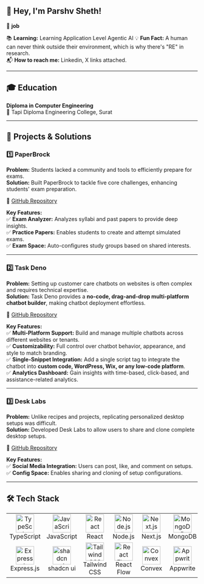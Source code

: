 ## 👋 Hey, I'm Parshv Sheth! 

💼 **job** 

📚 **Learning:** Learning Application Level Agentic AI 
💡 **Fun Fact:** A human can never think outside their environment, which is why there's "RE" in research.  
📬 **How to reach me:** Linkedin, X links attached.  

---

## 🎓 Education  

**Diploma in Computer Engineering**  
📍 Tapi Diploma Engineering College, Surat  

---

## 🔧 Projects & Solutions  

### 1️⃣ PaperBrock  
**Problem:** Students lacked a community and tools to efficiently prepare for exams.  
**Solution:** Built PaperBrock to tackle five core challenges, enhancing students' exam preparation.  

🔗 [GitHub Repository](https://github.com/parshvJS/paperbrock)  

**Key Features:**  
✅ **Exam Analyzer:** Analyzes syllabi and past papers to provide deep insights.  
✅ **Practice Papers:** Enables students to create and attempt simulated exams.  
✅ **Exam Space:** Auto-configures study groups based on shared interests.  

---

### 2️⃣ Task Deno  
**Problem:** Setting up customer care chatbots on websites is often complex and requires technical expertise.  
**Solution:** Task Deno provides a **no-code, drag-and-drop multi-platform chatbot builder**, making chatbot deployment effortless.  

🔗 [GitHub Repository](https://github.com/parshvJS/TaskDeno-Ai-Chatbot-Builder-with-ease)  

**Key Features:**  
✅ **Multi-Platform Support:** Build and manage multiple chatbots across different websites or tenants.  
✅ **Customizability:** Full control over chatbot behavior, appearance, and style to match branding.  
✅ **Single-Snippet Integration:** Add a single script tag to integrate the chatbot into **custom code, WordPress, Wix, or any low-code platform**.  
✅ **Analytics Dashboard:** Gain insights with time-based, click-based, and assistance-related analytics.  

---

### 3️⃣ Desk Labs  
**Problem:** Unlike recipes and projects, replicating personalized desktop setups was difficult.  
**Solution:** Developed Desk Labs to allow users to share and clone complete desktop setups.  

🔗 [GitHub Repository](https://github.com/parshvJS/Desk-Labs)  

**Key Features:**  
✅ **Social Media Integration:** Users can post, like, and comment on setups.  
✅ **Config Space:** Enables sharing and cloning of setup configurations.  

---

## 🛠 Tech Stack  

<table>
  <tr>
    <td align="center" width="96">
      <img src="https://cdn.jsdelivr.net/gh/devicons/devicon/icons/typescript/typescript-original.svg" width="48" height="48" alt="TypeScript" />
      <br>TypeScript
    </td>
    <td align="center" width="96">
      <img src="https://cdn.jsdelivr.net/gh/devicons/devicon/icons/javascript/javascript-original.svg" width="48" height="48" alt="JavaScript" />
      <br>JavaScript
    </td>
    <td align="center" width="96">
      <img src="https://cdn.jsdelivr.net/gh/devicons/devicon/icons/react/react-original.svg" width="48" height="48" alt="React" />
      <br>React
    </td>
    <td align="center" width="96">
      <img src="https://cdn.jsdelivr.net/gh/devicons/devicon/icons/nodejs/nodejs-original.svg" width="48" height="48" alt="Node.js" />
      <br>Node.js
    </td>
    <td align="center" width="96">
      <img src="https://cdn.jsdelivr.net/gh/devicons/devicon/icons/nextjs/nextjs-original.svg" width="48" height="48" alt="Next.js" />
      <br>Next.js
    </td>
    <td align="center" width="96">
      <img src="https://cdn.jsdelivr.net/gh/devicons/devicon/icons/mongodb/mongodb-original.svg" width="48" height="48" alt="MongoDB" />
      <br>MongoDB
    </td>
    <td align="center" width="96">
      <img src="https://cdn.jsdelivr.net/gh/devicons/devicon/icons/mysql/mysql-original.svg" width="48" height="48" alt="MySQL" />
      <br>MySQL
    </td>
  </tr>
  <tr>
    <td align="center" width="96">
      <img src="https://cdn.jsdelivr.net/gh/devicons/devicon/icons/express/express-original.svg" width="48" height="48" alt="Express.js" />
      <br>Express.js
    </td>
    <td align="center" width="96">
      <img src="https://th.bing.com/th/id/OIP.beVjRiHFNXgyqzqo1Ra27wAAAA?rs=1&pid=ImgDetMain" width="48" height="48" alt="shadcn ui" />
      <br>shadcn ui
    </td>
    <td align="center" width="96">
      <img src="https://upload.wikimedia.org/wikipedia/commons/thumb/d/d5/Tailwind_CSS_Logo.svg/768px-Tailwind_CSS_Logo.svg.png?20230715030042" width="48" height="48" alt="Tailwind CSS" />
      <br>Tailwind CSS
    </td>
    <td align="center" width="96">
      <img src="https://worksolutions.ru/uploads/99999999999999999_1_2a116db3f4.png" width="48" height="48" alt="React Flow" />
      <br>React Flow
    </td>
    <td align="center" width="96">
      <img src="https://upload.wikimedia.org/wikipedia/commons/thumb/2/23/Convex_Computer_logo.svg/1200px-Convex_Computer_logo.svg.png?20220109061558" width="48" height="48" alt="Convex" />
      <br>Convex
    </td>
    <td align="center" width="96">
      <img src="https://appwrite.io/assets/logotype/black.svg" width="48" height="48" alt="Appwrite" />
      <br>Appwrite
    </td>
    <td align="center" width="96">
      <img src="https://upload.wikimedia.org/wikipedia/commons/thumb/9/93/Amazon_Web_Services_Logo.svg/768px-Amazon_Web_Services_Logo.svg.png?20170912170050" width="48" height="48" alt="AWS" />
      <br>AWS Basics
    </td>
  </tr>
</table>
